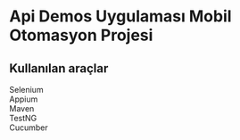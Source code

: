 # Api Demos Uygulaması Mobil Otomasyon Projesi
## Kullanılan araçlar
Selenium<br>
Appium<br>
Maven<br>
TestNG<br>
Cucumber<br>
